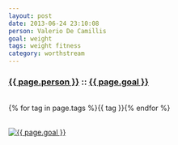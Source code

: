 ```yaml
---
layout: post
date: 2013-06-24 23:10:08
person: Valerio De Camillis
goal: weight
tags: weight fitness
category: worthstream
---
```


<h3 class="graph-align goal-title">
    <a href="https://www.beeminder.com/worthstream">{{ page.person }}</a>
    ::
    <a href="https://www.beeminder.com/worthstream/goals/weight">{{ page.goal }}</a>
</h3>

<br />
<span class="muted graph-align goal-text goal-tags">
        {% for tag in page.tags %}<span>{{ tag }}</span>{% endfor %}
</span>

<br />
<div class="graph-align goal-text goal-description">
     &nbsp;
</div>

[![{{ page.goal }}](https://www.beeminder.com/worthstream/goals/weight/graph)](https://www.beeminder.com/worthstream/goals/weight)
